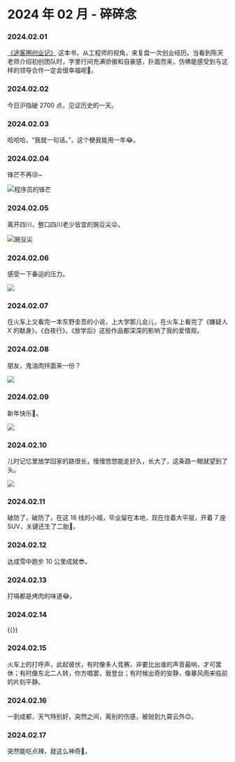 # 2024 年 02 月 - 碎碎念


### 2024.02.01
[《途客圈创业记》](https://book.douban.com/subject/26739566/) 这本书，从工程师的视角，来复盘一次创业经历。当看到陈天老师介绍初创团队时，字里行间充满骄傲和自豪感，扑面而来，仿佛能感受到与这样的领导合作一定会很幸福呢🥰。

### 2024.02.02
今日沪指破 2700 点，见证历史的一天。

### 2024.02.03
哈哈哈，“我就一句话。”，这个梗我能用一年😂。

### 2024.02.04
锋芒不再😢~

![程序员的锋芒](https://image.ericzzz.com/2024/02/04/a4cd1753-02a6-44bd-9803-1ae1278c2e7a.webp)

### 2024.02.05
离开四川，整口四川老少皆宜的豌豆尖😜。

![豌豆尖](https://image.ericzzz.com/2024%2F02%2F11%2F0a35a788-7b83-4d5c-8171-3a49675dcda3.webp)

### 2024.02.06
感受一下春运的压力。

![](https://image.ericzzz.com/2024%2F02%2F11%2F0c09dca6-85cc-48b0-97e5-5bf0037442ce.webp)

### 2024.02.07
在火车上又看完一本东野圭吾的小说，上大学那儿会儿，在火车上看完了《嫌疑人 X 的献身》，《白夜行》，《放学后》这些作品都深深的影响了我的爱情观。

### 2024.02.08
朋友，鬼油肉拌面来一份？

![](https://image.ericzzz.com/2024%2F02%2F11%2Fc7cb499f-5cde-47b1-80a0-60e3024efc43.webp)

### 2024.02.09
新年快乐🎉。

![](https://image.ericzzz.com/2024%2F02%2F11%2F8d61cbfa-e5a9-4150-8c62-0884ed9b191f.webp)

### 2024.02.10
儿时记忆里放学回家的路很长，慢慢悠悠能走好久，长大了，这条路一眼就望到了头。

![](https://image.ericzzz.com/2024%2F02%2F11%2Fb812e167-ea48-418f-b836-13a676d53f3a.webp)

### 2024.02.11
破防了，破防了，在这 18 线的小城，毕业留在本地，现在住着大平层，开着 7 座 SUV，关键还生了二胎🥲。

### 2024.02.12
达成雪中跑步 10 公里成就😎。

### 2024.02.13
打嗝都是烤肉的味道😂。

### 2024.02.14
{{<youtube A1zYsCFjoKY>}}

### 2024.02.15
火车上的打呼声，此起彼伏，有时像多人竞赛，非要比出谁的声音最响，才可罢休；有时像东北二人转，你方唱罢，我登台；有时候出奇的安静，像暴风雨来临前的片刻平静。

### 2024.02.16
一到成都，天气特别好，突然之间，离别的伤感，被抛到九霄云外😊。

### 2024.02.17
突然能吃点辣，就这么神奇🤔。
